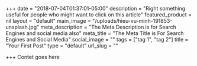 +++
date = "2018-07-04T01:37:01-05:00"
description = "Right something useful for people who might want to click on this article"
featured_product = nil
layout = "default"
main_image = "/uploads/hieu-vu-minh-191853-unsplash.jpg"
meta_description = "The Meta Description is for Search Engines and social media also"
meta_title = "The Meta Title is For Search Engines and Social Media"
social_image = ""
tags = ["tag 1", "tag 2"]
title = "Your First Post"
type = "default"
url_slug = ""

+++
Contet goes here